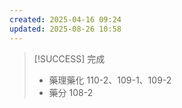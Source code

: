 ```yaml
---
created: 2025-04-16 09:24
updated: 2025-08-26 10:58
---
```




> [!SUCCESS] 完成
>- 藥理藥化 110-2、109-1、109-2
>- 藥分 108-2
